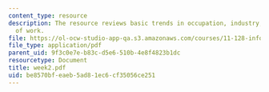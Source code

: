 ```yaml
---
content_type: resource
description: The resource reviews basic trends in occupation, industry, and the nature
  of work.
file: https://ol-ocw-studio-app-qa.s3.amazonaws.com/courses/11-128-information-technology-and-the-labor-market-spring-2005/be8570bfeaeb5ad81ec6cf35056ce251_week2.pdf
file_type: application/pdf
parent_uid: 9f3c0e7e-b83c-d5e6-510b-4e8f4823b1dc
resourcetype: Document
title: week2.pdf
uid: be8570bf-eaeb-5ad8-1ec6-cf35056ce251
---
```

